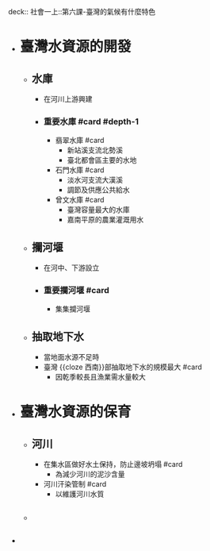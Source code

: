 deck:: 社會一上::第六課-臺灣的氣候有什麼特色

- # 臺灣水資源的開發
	- ## 水庫
		- 在河川上游興建
		- ### 重要水庫 #card #depth-1
			- 翡翠水庫 #card
				- 新站溪支流北勢溪
				- 臺北都會區主要的水地
			- 石門水庫 #card
				- 淡水河支流大漢溪
				- 調節及供應公共給水
			- 曾文水庫 #card
				- 臺灣容量最大的水庫
				- 嘉南平原的農業灌溉用水
	- ## 攔河堰
		- 在河中、下游設立
		- ### 重要攔河堰 #card
			- 集集攔河堰
	- ## 抽取地下水
		- 當地面水源不足時
		- 臺灣 {{cloze 西南}}部抽取地下水的規模最大 #card
			- 因乾季較長且漁業需水量較大
- # 臺灣水資源的保育
	- ## 河川
		- 在集水區做好水土保持，防止邊坡坍塌 #card
			- 為減少河川的泥沙含量
		- 河川汗染管制 #card
			- 以維護河川水質
	- ##
-